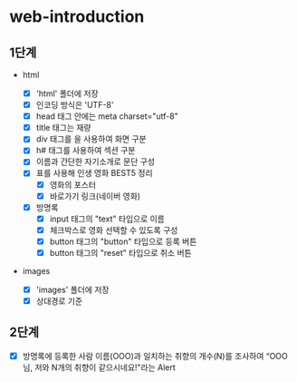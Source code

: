 # web-introduction

## 1단계

- html

  - [x] 'html' 폴더에 저장
  - [x] 인코딩 방식은 'UTF-8'
  - [x] head 태그 안에는 meta charset="utf-8"
  - [x] title 태그는 재량
  - [x] div 태그를 을 사용하여 화면 구분
  - [x] h# 태그를 사용하여 섹션 구분
  - [x] 이름과 간단한 자기소개로 문단 구성
  - [x] 표를 사용해 인생 영화 BEST5 정리
    - [x] 영화의 포스터
    - [x] 바로가기 링크(네이버 영화)
  - [x] 방명록
    - [x] input 태그의 "text" 타입으로 이름
    - [x] 체크박스로 영화 선택할 수 있도록 구성
    - [x] button 태그의 "button" 타입으로 등록 버튼
    - [x] button 태그의 "reset" 타입으로 취소 버튼

- images
  - [x] 'images' 폴더에 저장
  - [x] 상대경로 기준

## 2단계

- [x] 방명록에 등록한 사람 이름(OOO)과 일치하는 취향의 개수(N)를 조사하여 “OOO님, 저와 N개의 취향이 같으시네요!"라는 Alert
